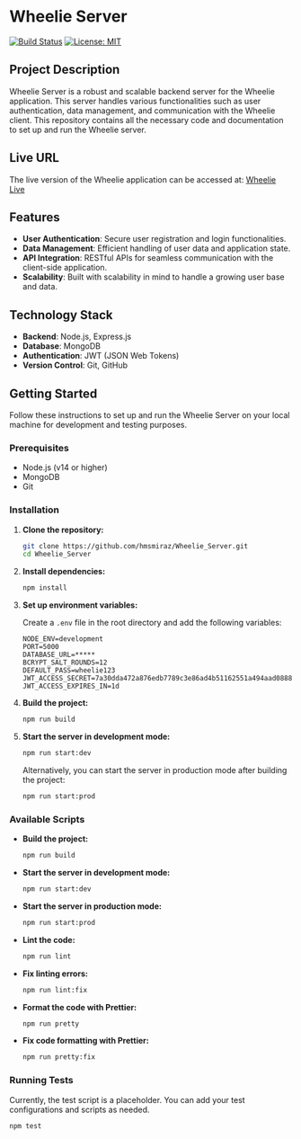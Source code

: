 # Wheelie Server

[![Build Status](https://travis-ci.org/hmsmiraz/Wheelie_Server.svg?branch=main)](https://travis-ci.org/hmsmiraz/Wheelie_Server)
[![License: MIT](https://img.shields.io/badge/License-MIT-blue.svg)](https://opensource.org/licenses/MIT)

## Project Description

Wheelie Server is a robust and scalable backend server for the Wheelie application. This server handles various functionalities such as user authentication, data management, and communication with the Wheelie client. This repository contains all the necessary code and documentation to set up and run the Wheelie server.

## Live URL

The live version of the Wheelie application can be accessed at: [Wheelie Live](https://wheelie-server.vercel.app/)

## Features

- **User Authentication**: Secure user registration and login functionalities.
- **Data Management**: Efficient handling of user data and application state.
- **API Integration**: RESTful APIs for seamless communication with the client-side application.
- **Scalability**: Built with scalability in mind to handle a growing user base and data.

## Technology Stack

- **Backend**: Node.js, Express.js
- **Database**: MongoDB
- **Authentication**: JWT (JSON Web Tokens)
- **Version Control**: Git, GitHub

## Getting Started

Follow these instructions to set up and run the Wheelie Server on your local machine for development and testing purposes.

### Prerequisites

- Node.js (v14 or higher)
- MongoDB
- Git

### Installation

1. **Clone the repository:**

    ```bash
    git clone https://github.com/hmsmiraz/Wheelie_Server.git
    cd Wheelie_Server
    ```

2. **Install dependencies:**

    ```bash
    npm install
    ```

3. **Set up environment variables:**

    Create a `.env` file in the root directory and add the following variables:

    ```env
   NODE_ENV=development
   PORT=5000
   DATABASE_URL=*****
   BCRYPT_SALT_ROUNDS=12
   DEFAULT_PASS=wheelie123
   JWT_ACCESS_SECRET=7a30dda472a876edb7789c3e86ad4b51162551a494aad0888b1269ae2564a357
   JWT_ACCESS_EXPIRES_IN=1d
    ```

4. **Build the project:**

    ```bash
    npm run build
    ```

5. **Start the server in development mode:**

    ```bash
    npm run start:dev
    ```

    Alternatively, you can start the server in production mode after building the project:

    ```bash
    npm run start:prod
    ```

### Available Scripts

- **Build the project:**

    ```bash
    npm run build
    ```

- **Start the server in development mode:**

    ```bash
    npm run start:dev
    ```

- **Start the server in production mode:**

    ```bash
    npm run start:prod
    ```

- **Lint the code:**

    ```bash
    npm run lint
    ```

- **Fix linting errors:**

    ```bash
    npm run lint:fix
    ```

- **Format the code with Prettier:**

    ```bash
    npm run pretty
    ```

- **Fix code formatting with Prettier:**

    ```bash
    npm run pretty:fix
    ```

### Running Tests

Currently, the test script is a placeholder. You can add your test configurations and scripts as needed.

```bash
npm test
